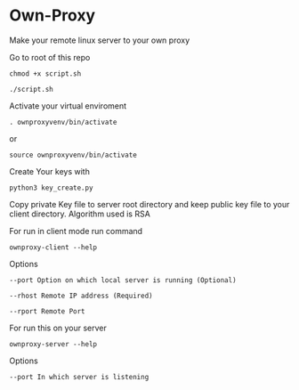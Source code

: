 # Own-Proxy
Make your remote linux server to your own proxy

Go to root of this repo

    chmod +x script.sh

    ./script.sh

Activate your virtual enviroment

    . ownproxyvenv/bin/activate
or

    source ownproxyvenv/bin/activate

Create Your keys with

    python3 key_create.py

Copy private Key file to server root directory and keep public key file to your client directory. Algorithm used is RSA 

For run in client mode run command

    ownproxy-client --help
  
  Options

	--port Option on which local server is running (Optional)
	
	--rhost Remote IP address (Required)

	--rport Remote Port 

For run this on your server

    ownproxy-server --help

  Options

	--port In which server is listening

